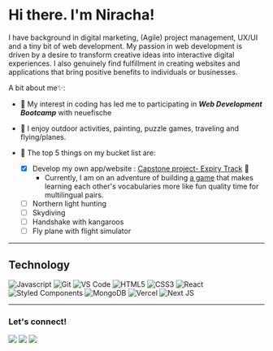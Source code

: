 # Hi there. I'm Niracha!

I have background in digital marketing, (Agile) project management, UX/UI and a tiny bit of web development. My passion in web development is driven by a desire to transform creative ideas into interactive digital experiences. I also genuinely find fulfillment in creating websites and applications that bring positive benefits to individuals or businesses.

A bit about me✨:

* 🌱 My interest in coding has led me to participating in ***Web Development Bootcamp*** with neuefische
* 🧭 I enjoy outdoor activities, painting, puzzle games, traveling and flying/planes. 
* 🎯 The top 5 things on my bucket list are:

  - [x] Develop my own app/website : [Capstone project- Expiry Track](https://github.com/NirachaMarchett/capstone-expiration-tracking-app) 🚀
    * Currently, I am on an adventure of building [a game](https://github.com/NirachaMarchett/couple-vocabs-game) that makes learning each other's vocabularies more like fun quality time for multilingual pairs.
  - [ ] Northern light hunting
  - [ ] Skydiving
  - [ ] Handshake with kangaroos
  - [ ] Fly plane with flight simulator

---
## Technology
![Javascript](https://camo.githubusercontent.com/b85dffbd82a08945f5f2833e3a5e958ec894d31cd58ccc6192efe16957c5a5f2/68747470733a2f2f696d672e736869656c64732e696f2f62616467652f2d4a6176615363726970742d626c61636b3f7374796c653d706c6173746963266c6f676f3d6a617661736372697074)
![Git](https://camo.githubusercontent.com/ef8e66167a75bde2cd8212d194ee612fd443bb831c5257591c081df4e9d8759e/68747470733a2f2f696d672e736869656c64732e696f2f62616467652f2d4769742d626c61636b3f7374796c653d706c6173746963266c6f676f3d676974)
![VS Code](https://camo.githubusercontent.com/5a93c38dcd2ca8227ec6ce763a2fa71bfdcaacac88794a2309c91949099ed21e/68747470733a2f2f696d672e736869656c64732e696f2f62616467652f2d5653253230436f64652d3030374143433f7374796c653d706c6173746963266c6f676f3d76697375616c2d73747564696f2d636f6465)
![HTML5](https://camo.githubusercontent.com/973ef79f4480abda619de36ae96f335e9f4167d330d827b14a86b31587762deb/68747470733a2f2f696d672e736869656c64732e696f2f62616467652f2d48544d4c352d4533344632363f7374796c653d706c6173746963266c6f676f3d68746d6c35266c6f676f436f6c6f723d7768697465)
![CSS3](https://camo.githubusercontent.com/982803cf428cb92cba498357d31f402ea379bc550f2293db476ff4d022673232/68747470733a2f2f696d672e736869656c64732e696f2f62616467652f2d435353332d3135373242363f7374796c653d706c6173746963266c6f676f3d63737333)
![React](https://camo.githubusercontent.com/7eefb664821bf5871fb790882456ecb2dfa8872e6e2657af8bcdf3c3b3edf63b/68747470733a2f2f696d672e736869656c64732e696f2f62616467652f2d52656163742d3362326535613f7374796c653d706c6173746963266c6f676f3d7265616374)
![Styled Components](https://camo.githubusercontent.com/3df83190627209500c27d916919d9da4310c93f164bf87a021f2df87bcb6a394/68747470733a2f2f696d672e736869656c64732e696f2f62616467652f7374796c65642d2d636f6d706f6e656e74732d4442373039333f7374796c653d706c6173746963266c6f676f3d7374796c65642d636f6d706f6e656e7473266c6f676f436f6c6f723d7768697465)
![MongoDB](https://camo.githubusercontent.com/e0e3a1eaa2f3ecd8b9b28da7a9a5618479e2e702f4194b7a5bced87b6ba95b27/68747470733a2f2f696d672e736869656c64732e696f2f62616467652f2d4d6f6e676f44422d626c61636b3f7374796c653d706c6173746963266c6f676f3d6d6f6e676f6462)
![Vercel](https://camo.githubusercontent.com/7b1d58189e83bc745c0c1a0fc6dc551fb4dc372c4dd96b8b576bad8573c3c4e9/68747470733a2f2f696d672e736869656c64732e696f2f62616467652f76657263656c2d2532333030303030302e7376673f7374796c653d706c6173746963266c6f676f3d76657263656c266c6f676f436f6c6f723d7768697465)
![Next JS](https://camo.githubusercontent.com/ea39de4d9899fb78d78a4455aab77f7bea3377865f1c7d0562de52e238094168/68747470733a2f2f696d672e736869656c64732e696f2f62616467652f4e6578742d626c61636b3f7374796c653d706c6173746963266c6f676f3d6e6578742e6a73266c6f676f436f6c6f723d7768697465)

  
 
---
### Let's connect!


<a target="_blank" href="https://www.linkedin.com/in/niracha-marchetti/"><img src="https://img.shields.io/badge/-LinkedIn-0077B5?style=for-the-badge&logo=Linkedin&logoColor=white"></img></a>
<a target="_blank" href="mailto:marchettibiw@gmail.com"><img src="https://img.shields.io/badge/-Gmail-D14836?style=for-the-badge&logo=Gmail&logoColor=white"></img></a>
<a target="_blank" href="https://public.tableau.com/app/profile/niracha.marchetti"><img src="https://img.shields.io/badge/-Tableau-E97627?style=for-the-badge&logo=Tableau&logoColor=white"></img></a>



<!--
**NirachaMarchett/NirachaMarchett** is a ✨ _special_ ✨ repository because its `README.md` (this file) appears on your GitHub profile.

Here are some ideas to get you started:

- 🔭 I’m currently working on ...
- 🌱 I’m currently learning ...
- 👯 I’m looking to collaborate on ...
- 🤔 I’m looking for help with ...
- 💬 Ask me about ...
- 📫 How to reach me: ...
- 😄 Pronouns: ...
- ⚡ Fun fact: ...
-->
